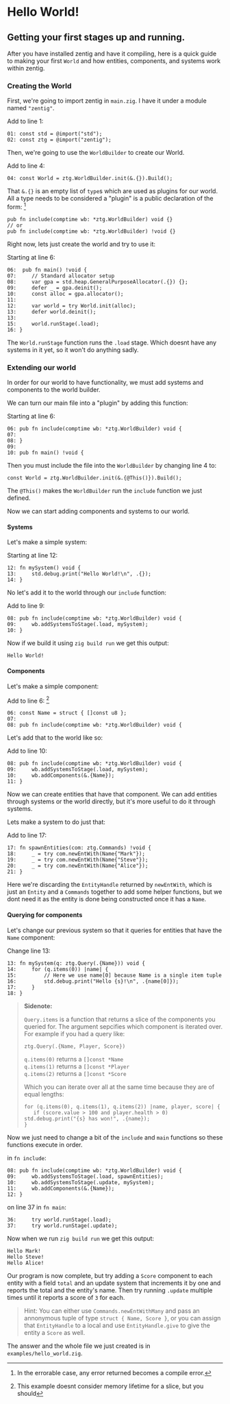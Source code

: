 # Hello World!
## Getting your first stages up and running.

After you have installed zentig and have it compiling, here is a quick guide to making your
first `World` and how entities, components, and systems work within zentig.

### Creating the World

First, we're going to import zentig in `main.zig`. I have it under a module named `"zentig"`.

Add to line 1:
```zig
01: const std = @import("std");
02: const ztg = @import("zentig");
```

Then, we're going to use the `WorldBuilder` to create our World.

Add to line 4:
```zig
04: const World = ztg.WorldBuilder.init(&.{}).Build();
```

That `&.{}` is an empty list of `type`s which are used as plugins for our world.
All a type needs to be considered a "plugin" is a public declaration of the form: [^1]
```zig
pub fn include(comptime wb: *ztg.WorldBuilder) void {}
// or
pub fn include(comptime wb: *ztg.WorldBuilder) !void {}
```

[^1]: In the errorable case, any error returned becomes a compile error.

Right now, lets just create the world and try to use it:

Starting at line 6:
```zig
06:  pub fn main() !void {
07:     // Standard allocator setup
08:     var gpa = std.heap.GeneralPurposeAllocator(.{}) {};
09:     defer _ = gpa.deinit();
10:     const alloc = gpa.allocator();
11:
12:     var world = try World.init(alloc);
13:     defer world.deinit();
13:
15:     world.runStage(.load);
16: }
```

The `World.runStage` function runs the `.load` stage. Which doesnt have any systems in it yet,
so it won't do anything sadly.

### Extending our world

In order for our world to have functionality, we must add systems and components to the world builder.

We can turn our main file into a "plugin" by adding this function:

Starting at line 6:

```zig
06: pub fn include(comptime wb: *ztg.WorldBuilder) void {
07: 
08: }
09:
10: pub fn main() !void {
```

Then you must include the file into the `WorldBuilder` by changing line 4 to:
```zig
const World = ztg.WorldBuilder.init(&.{@This()}).Build();
```

The `@This()` makes the `WorldBuilder` run the `include` function we just defined.

Now we can start adding components and systems to our world.

#### Systems

Let's make a simple system:

Starting at line 12:
```zig
12: fn mySystem() void {
13:     std.debug.print("Hello World!\n", .{});
14: }
```

No let's add it to the world through our `include` function:

Add to line 9:
```zig
08: pub fn include(comptime wb: *ztg.WorldBuilder) void {
09:     wb.addSystemsToStage(.load, mySystem);
10: }
```

Now if we build it using `zig build run` we get this output:
```
Hello World!
```

#### Components

Let's make a simple component:

Add to line 6: [^2]
```zig
06: const Name = struct { []const u8 };
07: 
08: pub fn include(comptime wb: *ztg.WorldBuilder) void {
```

[^2]: This example doesnt consider memory lifetime for a slice, but you should

Let's add that to the world like so:

Add to line 10:
```zig
08: pub fn include(comptime wb: *ztg.WorldBuilder) void {
09:     wb.addSystemsToStage(.load, mySystem);
10:     wb.addComponents(&.{Name});
11: }
```

Now we can create entities that have that component. We can add entities through systems or 
the world directly, but it's more useful to do it through systems.

Lets make a system to do just that:

Add to line 17:
```zig
17: fn spawnEntities(com: ztg.Commands) !void {
18:     _ = try com.newEntWith(Name{"Mark"});
19:     _ = try com.newEntWith(Name{"Steve"});
20:     _ = try com.newEntWith(Name{"Alice"});
21: }
```

Here we're discarding the `EntityHandle` returned by `newEntWith`, which is just an `Entity` and a `Commands`
together to add some helper functions, but we dont need it as the entity is done being constructed once
it has a `Name`.

#### Querying for components

Let's change our previous system so that it queries for entities that have the `Name` component:

Change line 13:
```zig
13: fn mySystem(q: ztg.Query(.{Name})) void {
14:     for (q.items(0)) |name| {
15:         // Here we use name[0] because Name is a single item tuple
16:         std.debug.print("Hello {s}!\n", .{name[0]});
17:     }
18: }
```
>__Sidenote:__
>
>`Query.items` is a function that returns a slice of the components you queried for.
>The argument sepcifies which component is iterated over. For example if you had a query like:
>```zig
>ztg.Query(.{Name, Player, Score})
>```
>`q.items(0)` returns a `[]const *Name`<br>
>`q.items(1)` returns a `[]const *Player`<br>
>`q.items(2)` returns a `[]const *Score`<br>
>
>Which you can iterate over all at the same time because they are of equal lengths:
>```zig
>for (q.items(0), q.items(1), q.items(2)) |name, player, score| {
>    if (score.value > 100 and player.health > 0) std.debug.print("{s} has won!", .{name});
>}
>```

Now we just need to change a bit of the `include` and `main` functions so these functions execute
in order.

in `fn include`:
```zig
08: pub fn include(comptime wb: *ztg.WorldBuilder) void {
09:     wb.addSystemsToStage(.load, spawnEntities);
10:     wb.addSystemsToStage(.update, mySystem);
11:     wb.addComponents(&.{Name});
12: }
```

on line 37 in `fn main`:
```zig
36:     try world.runStage(.load);
37:     try world.runStage(.update);
```

Now when we run `zig build run` we get this output:
```
Hello Mark!
Hello Steve!
Hello Alice!
```

Our program is now complete, but try adding a `Score` component to each entity with a field `total` and an update system
that increments it by one and reports the total and the entity's name.
Then try running `.update` multiple times until it reports a score of `3` for each.

> Hint: You can either use `Commands.newEntWithMany` and pass an annonymous tuple of type `struct { Name, Score }`, or
> you can assign that `EntityHandle` to a local and use `EntityHandle.give` to give the entity a `Score` as well.

The answer and the whole file we just created is in `examples/hello_world.zig`.

